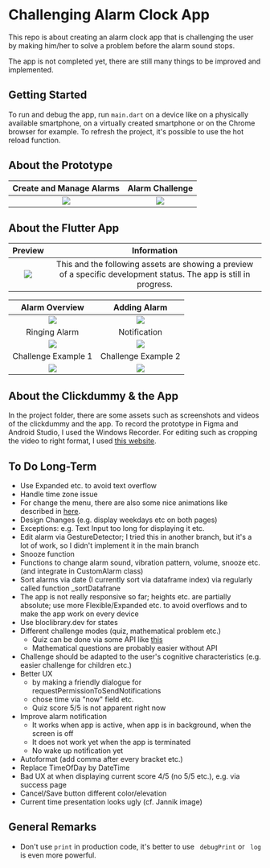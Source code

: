 # Challenging Alarm Clock App

This repo is about creating an alarm clock app that is challenging the user by making him/her to solve a problem before the alarm sound stops.

The app is not completed yet, there are still many things to be improved and implemented.

## Getting Started


To run and debug the app, 
run ```main.dart``` on a device like on a physically available smartphone, 
on a virtually created smartphone
or on the Chrome browser for example.
To refresh the project, it's possible to use the hot reload function. 

<!--
To see the wireframe of the app, click on "Open Flutter DevTools" in the debug window below 
while running the debug mode.
-->



## About the Prototype


Create and Manage Alarms         |  Alarm Challenge
:-------------------------:|:-------------------------:
![](project/clickdummy/01_Create_Alarm.gif)  |  ![](project/clickdummy/02_Alarm_Challenge.gif)



## About the Flutter App

Preview         |  Information
:-------------------------:|:-------------------------:
![](project/app/08_Video.gif)  |  This and the following assets are showing a preview of a specific development status. The app is still in progress.




Alarm Overview          |  Adding Alarm
:-------------------------:|:-------------------------:
![](project/app/01_Alarm_Overview.png)  |  ![](project/app/02_Add_Alarm.png)
Ringing Alarm         |  Notification
![](project/app/03_Alarm_Ringing.png)  |  ![](project/app/07_Notification.png)
Challenge Example 1         |  Challenge Example 2
![](project/app/05_Challenge_Example_2.png)  |  ![](project/app/04_Challenge_Example_1.png)



## About the Clickdummy & the App
In the project folder, there are some assets such as screenshots and videos of the clickdummy and the app.
To record the prototype in Figma and Android Studio, I used the Windows Recorder. For editing such as cropping the video to right format,
I used [this website](https://online-video-cutter.com/de/).

## To Do Long-Term
- Use Expanded etc. to avoid text overflow
- Handle time zone issue
- For change the menu, there are also some nice animations like described in [here](https://github.com/flutter/packages/tree/master/packages/animations).
- Design Changes (e.g. display weekdays etc on both pages)
- Exceptions: e.g. Text Input too long for displaying it etc.
- Edit alarm via GestureDetector; I tried this in another branch, but it's a lot of work, so I didn't implement it in the main branch
- Snooze function
- Functions to change alarm sound, vibration pattern, volume, snooze etc. (and integrate in CustomAlarm class)
- Sort alarms via date (I currently sort via dataframe index) via regularly called function _sortDatafrane
- The app is not really responsive so far; heights etc. are partially absolute; use more Flexible/Expanded etc. to avoid overflows and to make the app work on every device
- Use bloclibrary.dev for states
- Different challenge modes (quiz, mathematical problem etc.)
  - Quiz can be done via some API like [this](https://the-trivia-api.com/)
  - Mathematical questions are probably easier without API
- Challenge should be adapted to the user's cognitive characteristics (e.g. easier challenge for children etc.)
- Better UX 
  - by making a friendly dialogue for requestPermissionToSendNotifications
  - chose time via "now" field etc.
  - Quiz score 5/5 is not apparent right now
- Improve alarm notification
  - It works when app is active, when app is in background, when the screen is off
  - It does not work yet when the app is terminated
  - No wake up notification yet
- Autoformat (add comma after every bracket etc.)
- Replace TimeOfDay by DateTime
- Bad UX at when displaying current score 4/5 (no 5/5 etc.), e.g. via success page
- Cancel/Save button different color/elevation
- Current time presentation looks ugly (cf. Jannik image)

## General Remarks
- Don't use ```print``` in production code, it's better to use ``` debugPrint```  or ``` log``` is even more powerful.
